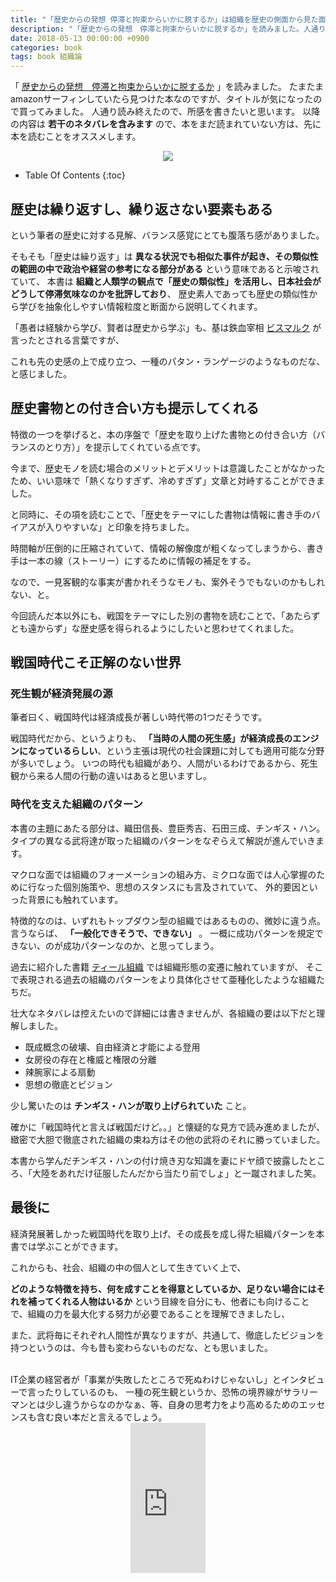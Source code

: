 ```yaml
---
title: "「歴史からの発想 停滞と拘束からいかに脱するか」は組織を歴史の側面から見た面白い一冊だった"
description: "「歴史からの発想　停滞と拘束からいかに脱するか」を読みました。人通り読み終えたので、所感を書きたいと思います。以降の内容は 若干のネタバレを含みますので、本をまだ読まれていない方は、先に本を読むことをオススメします。"
date: 2018-05-13 00:00:00 +0900
categories: book
tags: book 組織論
---
```


「 [歴史からの発想　停滞と拘束からいかに脱するか](https://www.amazon.co.jp/gp/product/4532192161/ref=as_li_tl?ie=UTF8&camp=247&creative=1211&creativeASIN=4532192161&linkCode=as2&tag=soudegesu-22&linkId=5513b5e79762b891cc2f9498116b17fa) 」を読みました。
たまたまamazonサーフィンしていたら見つけた本なのですが、タイトルが気になったので買ってみました。
人通り読み終えたので、所感を書きたいと思います。
以降の内容は **若干のネタバレを含みます** ので、本をまだ読まれていない方は、先に本を読むことをオススメします。

<div style="text-align: center">
<a target="_blank"  href="https://www.amazon.co.jp/gp/product/4532192161/ref=as_li_tl?ie=UTF8&camp=247&creative=1211&creativeASIN=4532192161&linkCode=as2&tag=soudegesu-22&linkId=5513b5e79762b891cc2f9498116b17fa"><img border="0" src="//ws-fe.amazon-adsystem.com/widgets/q?_encoding=UTF8&MarketPlace=JP&ASIN=4532192161&ServiceVersion=20070822&ID=AsinImage&WS=1&Format=_SL250_&tag=soudegesu-22" ></a><img src="//ir-jp.amazon-adsystem.com/e/ir?t=soudegesu-22&l=am2&o=9&a=4532192161" width="1" height="1" border="0" alt="" style="border:none !important; margin:0px !important;" />
</div>

* Table Of Contents
{:toc}

## 歴史は繰り返すし、繰り返さない要素もある

という筆者の歴史に対する見解、バランス感覚にとても腹落ち感がありました。

そもそも「歴史は繰り返す」は **異なる状況でも相似た事件が起き、その類似性の範囲の中で政治や経営の参考になる部分がある** という意味であると示唆されていて、
本書は **組織と人類学の観点で「歴史の類似性」を活用し、日本社会がどうして停滞気味なのかを批評しており**、 歴史素人であっても歴史の類似性から学びを抽象化しやすい情報粒度と断面から説明してくれます。

「愚者は経験から学び、賢者は歴史から学ぶ」も、基は鉄血宰相 [ビスマルク](https://ja.wikipedia.org/wiki/%E3%82%AA%E3%83%83%E3%83%88%E3%83%BC%E3%83%BB%E3%83%95%E3%82%A9%E3%83%B3%E3%83%BB%E3%83%93%E3%82%B9%E3%83%9E%E3%83%AB%E3%82%AF) が言ったとされる言葉ですが、

これも先の史感の上で成り立つ、一種のパタン・ランゲージのようなものだな、と感じました。

## 歴史書物との付き合い方も提示してくれる

特徴の一つを挙げると、本の序盤で「歴史を取り上げた書物との付き合い方（バランスのとり方）」を提示してくれている点です。

今まで、歴史モノを読む場合のメリットとデメリットは意識したことがなかったため、いい意味で「熱くなりすぎず、冷めすぎず」文章と対峙することができました。

と同時に、その項を読むことで、「歴史をテーマにした書物は情報に書き手のバイアスが入りやすいな」と印象を持ちました。

時間軸が圧倒的に圧縮されていて、情報の解像度が粗くなってしまうから、書き手は一本の線（ストーリー）にするために情報の補足をする。

なので、一見客観的な事実が書かれそうなモノも、案外そうでもないのかもしれない、と。

今回読んだ本以外にも、戦国をテーマにした別の書物を読むことで、「あたらずとも遠からず」な歴史感を得られるようにしたいと思わせてくれました。

## 戦国時代こそ正解のない世界

### 死生観が経済発展の源

筆者曰く、戦国時代は経済成長が著しい時代帯の1つだそうです。

戦国時代だから、というよりも、 **「当時の人間の死生感」が経済成長のエンジンになっているらしい**、という主張は現代の社会課題に対しても適用可能な分野が多いでしょう。
いつの時代も組織があり、人間がいるわけであるから、死生観から来る人間の行動の違いはあると思いますし。

### 時代を支えた組織のパターン

本書の主題にあたる部分は、織田信長、豊臣秀吉、石田三成、チンギス・ハン。タイプの異なる武将達が取った組織のパターンをなぞらえて解説が進んでいきます。

マクロな面では組織のフォーメーションの組み方、ミクロな面では人心掌握のために行なった個別施策や、思想のスタンスにも言及されていて、
外的要因といった背景にも触れています。

特徴的なのは、いずれもトップダウン型の組織ではあるものの、微妙に違う点。言うならば、 **「一般化できそうで、できない」** 。
一概に成功パターンを規定できない、のが成功パターンなのか、と思ってしまう。

過去に紹介した書籍 [ティール組織](https://amzn.to/2wECaDt) では組織形態の変遷に触れていますが、
そこで表現される過去の組織のパターンをより具体化させて亜種化したような組織たちだ。

壮大なネタバレは控えたいので詳細には書きませんが、各組織の要は以下だと理解しました。

* 既成概念の破壊、自由経済と才能による登用
* 女房役の存在と権威と権限の分離
* 辣腕家による扇動
* 思想の徹底とビジョン

少し驚いたのは **チンギス・ハンが取り上げられていた** こと。

確かに「戦国時代と言えば戦国だけど。。」と懐疑的な見方で読み進めましたが、緻密で大胆で徹底された組織の束ね方はその他の武将のそれに勝っていました。

本書から学んだチンギス・ハンの付け焼き刃な知識を妻にドヤ顔で披露したところ、「大陸をあれだけ征服したんだから当たり前でしょ」と一蹴されました笑。

## 最後に

経済発展著しかった戦国時代を取り上げ、その成長を成し得た組織パターンを本書では学ぶことができます。

これからも、社会、組織の中の個人として生きていく上で、

**どのような特徴を持ち、何を成すことを得意としているか、足りない場合にはそれを補ってくれる人物はいるか**
という目線を自分にも、他者にも向けることで、組織の力を最大化する努力が必要であることを理解できましたし、

また、武将毎にそれぞれ人間性が異なりますが、共通して、徹底したビジョンを持つというのは、今も昔も変わらないものだな、とも思いました。

<br>
IT企業の経営者が「事業が失敗したところで死ぬわけじゃないし」とインタビューで言ったりしているのも、
一種の死生観というか、恐怖の境界線がサラリーマンとは少し違うからなのかなぁ、等、自身の思考力をより高めるためのエッセンスも含む良い本だと言えるでしょう。

<div style="text-align: center">
<iframe style="width:120px;height:240px;" marginwidth="0" marginheight="0" scrolling="no" frameborder="0" src="https://rcm-fe.amazon-adsystem.com/e/cm?ref=qf_sp_asin_til&t=soudegesu-22&m=amazon&o=9&p=8&l=as1&IS2=1&detail=1&asins=4532192161&linkId=b7ee298049b596b0b64c1d72c3b60d8b&bc1=ffffff&lt1=_blank&fc1=333333&lc1=0066c0&bg1=ffffff&f=ifr">
</iframe>
</div>